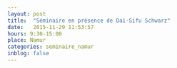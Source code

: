 ```yaml
---
layout: post
title:  "Séminaire en présence de Dai-Sifu Schwarz"
date:   2015-11-29 11:53:57
hours: 9:30-15:00
place: Namur
categories: seminaire_namur
inblog: false
---
```



